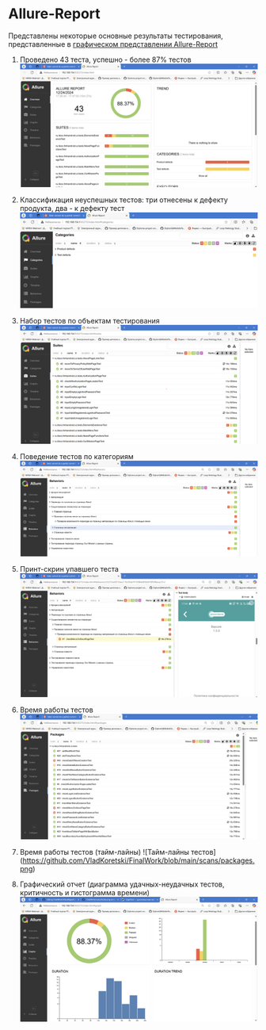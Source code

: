 # Allure-Report  
Представлены некоторые основные результаты тестирования, представленные в [графическом представлении Allure-Report](https://github.com/VladKoretski/FinalWork/tree/main/report)

  1. Проведено 43 теста, успешно - более 87% тестов  
![Главное меню](https://github.com/VladKoretski/FinalWork/blob/main/scans/mainpage.png)
  
  2. Классификация неуспешных тестов: три отнесены к дефекту продукта, два - к дефекту тест  
![Категории тестов](https://github.com/VladKoretski/FinalWork/blob/main/scans/Categories.png)

  3. Набор тестов по объектам тестирования
![Тесты по категориям](https://github.com/VladKoretski/FinalWork/blob/main/scans/Suites.png)

  4. Поведение тестов по категориям
![Поведение тестов](https://github.com/VladKoretski/FinalWork/blob/main/scans/behaviors.png)

  5. Принт-скрин упавшего теста
![Упавший тест отчет и принтскрин](https://github.com/VladKoretski/FinalWork/blob/main/scans/behaviors%20failed%20test.png)  

  6. Время работы тестов
![Врямя тестирования](https://github.com/VladKoretski/FinalWork/blob/main/scans/packages.png)  
  
  7. Время работы тестов (тайм-лайны)
![Тайм-лайны тестов] (https://github.com/VladKoretski/FinalWork/blob/main/scans/packages.png)

  8. Графический отчет (диаграмма удачных-неудачных тестов, критичность и гистограмма времени)
![диаграмма удачных-неудачных тестов, критичность и гистограмма времени](https://github.com/VladKoretski/FinalWork/blob/main/scans/graphs.png)
